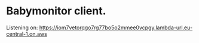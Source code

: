 # Babymonitor client.
Listening on: https://iom7vetorqgo7rg77bo5o2mmee0vcpgy.lambda-url.eu-central-1.on.aws
